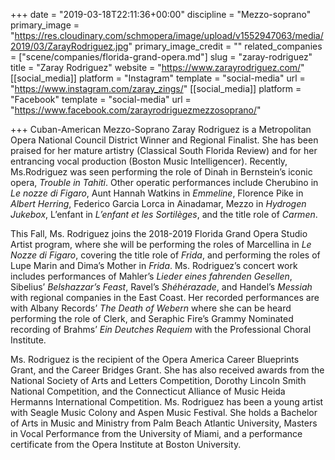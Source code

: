 +++
date = "2019-03-18T22:11:36+00:00"
discipline = "Mezzo-soprano"
primary_image = "https://res.cloudinary.com/schmopera/image/upload/v1552947063/media/2019/03/ZarayRodriguez.jpg"
primary_image_credit = ""
related_companies = ["scene/companies/florida-grand-opera.md"]
slug = "zaray-rodriguez"
title = "Zaray Rodriguez"
website = "https://www.zarayrodriguez.com/"
[[social_media]]
platform = "Instagram"
template = "social-media"
url = "https://www.instagram.com/zaray_zings/"
[[social_media]]
platform = "Facebook"
template = "social-media"
url = "https://www.facebook.com/zarayrodriguezmezzosoprano/"

+++
Cuban-American Mezzo-Soprano Zaray Rodriguez is a Metropolitan Opera National Council District Winner and Regional Finalist. She has been praised for her mature artistry (Classical South Florida Review) and for her entrancing vocal production (Boston Music Intelligencer). Recently, Ms.Rodriguez was seen performing the role of Dinah in Bernstein’s iconic opera, _Trouble in Tahiti_. Other operatic performances include Cherubino in _Le nozze di Figaro_, Aunt Hannah Watkins in _Emmeline_, Florence Pike in _Albert Herring_, Federico Garcia Lorca in Ainadamar, Mezzo in _Hydrogen Jukebox_, L’enfant in _L’enfant et les Sortilèges_, and the title role of _Carmen_. 

This Fall, Ms. Rodriguez joins the 2018-2019 Florida Grand Opera Studio Artist program, where she will be performing the roles of Marcellina in _Le Nozze di Figaro_, covering the title role of _Frida_, and performing the roles of Lupe Marin and Dima’s Mother in _Frida_. Ms. Rodriguez’s concert work includes performances of  Mahler’s _Lieder eines fahrenden Gesellen_, Sibelius’ _Belshazzar’s Feast_, Ravel’s _Shéhérazade_, and Handel’s _Messiah_ with regional companies in the East Coast. Her recorded performances are with Albany Records’ _The Death of Webern_ where she can be heard performing the role of Clerk, and Seraphic Fire’s Grammy Nominated recording of Brahms’ _Ein Deutches Requiem_ with the Professional Choral Institute. 

Ms. Rodriguez is the recipient of the Opera America Career Blueprints Grant, and the Career Bridges Grant. She has also received awards from the National Society of Arts and Letters Competition, Dorothy Lincoln Smith National Competition, and the Connecticut Alliance of Music Heida Hermanns International Competition. Ms. Rodriguez has been a young artist with Seagle Music Colony and Aspen Music Festival. She holds a Bachelor of Arts in Music and Ministry from Palm Beach Atlantic University, Masters in Vocal Performance from the University of Miami, and a performance certificate from the Opera Institute at Boston University.